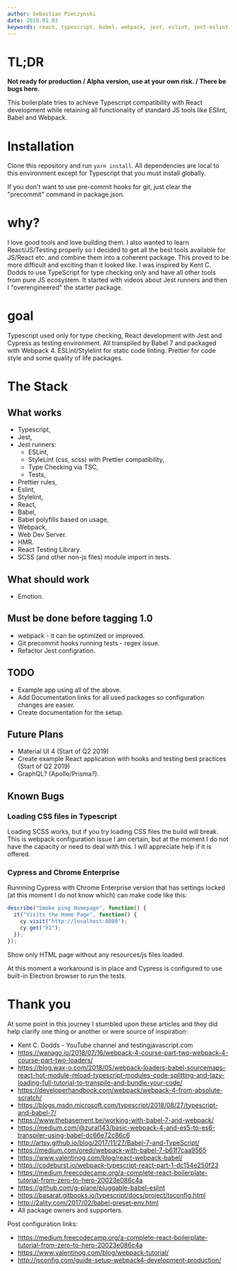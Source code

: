 ```yaml
---
author: Sebastian Pieczynski
date: 2019.01.03
keywords: react, typescript, babel, webpack, jest, eslint, jest-eslint-runner, jest-runner-tsc
---
```


# TL;DR

**Not ready for production / Alpha version, use at your own risk. / There be bugs here.**

This boilerplate tries to achieve Typescript compatibility with React development while retaining all functionality of standard JS tools like ESlint, Babel and Webpack.

# Installation

Clone this repository and run `yarn install`. All dependencies are local to this environment except for Typescript that you must install globally.

If you don't want to use pre-commit hooks for git, just clear the "precommit" command in package.json.

# why?

I love good tools and love building them. I also wanted to learn React/JS/Testing properly so I decided to get all the best tools available for JS/React etc. and combine them into a coherent package. This proved to be more difficult and exciting than it looked like. I was inspired by Kent C. Dodds to use TypeScript for type checking only and have all other tools from pure JS ecosystem. It started with videos about Jest runners and then I "overengineered" the starter package.

# goal

Typescript used only for type checking, React development with Jest and Cypress as testing environment. All transpiled by Babel 7 and packaged with Webpack 4. ESLint/Stylelint for static code linting. Prettier for code style and some quality of life packages.

# The Stack

## What works

- Typescript,
- Jest,
- Jest runners:
  - ESLint,
  - StyleLint (css, scss) with Prettier compatibility,
  - Type Checking via TSC,
  - Tests,
- Prettier rules,
- Eslint,
- Stylelint,
- React,
- Babel,
- Babel polyfills based on usage,
- Webpack,
- Web Dev Server.
- HMR.
- React Testing Library.
- SCSS (and other non-js files) module import in tests.

## What should work

- Emotion.

## Must be done before tagging 1.0

- webpack - it can be optimized or improved.
- Git precommit hooks running tests - regex issue.
- Refactor Jest configration.

## TODO

- Example app using all of the above.
- Add Documentation links for all used packages so configuration changes are easier.
- Create documentation for the setup.

## Future Plans

- Material UI 4 (Start of Q2 2019)
- Create example React application with hooks and testing best practices (Start of Q2 2019)
- GraphQL? (Apollo/Prisma?).

## Known Bugs

### Loading CSS files in Typescript

Loading SCSS works, but if you try loading CSS files the build will break. This is webpack configuration issue I am certain, but at the moment I do not have the capacity or need to deal with this. I will appreciate help if it is offered.

### Cypress and Chrome Enterprise

Runnning Cypress with Chrome Enterprise version that has settings locked (at this moment I do not know which) can make code like this:

```js
describe("Smoke ping Homepage", function() {
  it("Visits the Home Page", function() {
    cy.visit("http://localhost:8080");
    cy.get("h1");
  });
});
```

Show only HTML page without any resources/js files loaded.

At this moment a workaround is in place and Cypress is configured to use built-in Electron browser to run the tests.

# Thank you

At some point in this journey I stumbled upon these articles and they did help clarify one thing or another or were source of inspiration:

- Kent C. Dodds - YouTube channel and testingjavascript.com
- https://wanago.io/2018/07/16/webpack-4-course-part-two-webpack-4-course-part-two-loaders/
- https://blog.wax-o.com/2018/05/webpack-loaders-babel-sourcemaps-react-hot-module-reload-typescript-modules-code-splitting-and-lazy-loading-full-tutorial-to-transpile-and-bundle-your-code/
- https://developerhandbook.com/webpack/webpack-4-from-absolute-scratch/
- https://blogs.msdn.microsoft.com/typescript/2018/08/27/typescript-and-babel-7/
- https://www.thebasement.be/working-with-babel-7-and-webpack/
- https://medium.com/@zural143/basic-webpack-4-and-es5-to-es6-transpiler-using-babel-dc66e72c86c6
- http://artsy.github.io/blog/2017/11/27/Babel-7-and-TypeScript/
- https://medium.com/oredi/webpack-with-babel-7-b61f7caa9565
- https://www.valentinog.com/blog/react-webpack-babel/
- https://codeburst.io/webpack-typescript-react-part-1-dc154e250f23
- https://medium.freecodecamp.org/a-complete-react-boilerplate-tutorial-from-zero-to-hero-20023e086c4a
- https://github.com/g-plane/pluggable-babel-eslint
- https://basarat.gitbooks.io/typescript/docs/project/tsconfig.html
- http://2ality.com/2017/02/babel-preset-env.html
- All package owners and supporters.

Post configuration links:

- https://medium.freecodecamp.org/a-complete-react-boilerplate-tutorial-from-zero-to-hero-20023e086c4a
- https://www.valentinog.com/blog/webpack-tutorial/
- http://jsconfig.com/guide-setup-webpack4-development-production/
